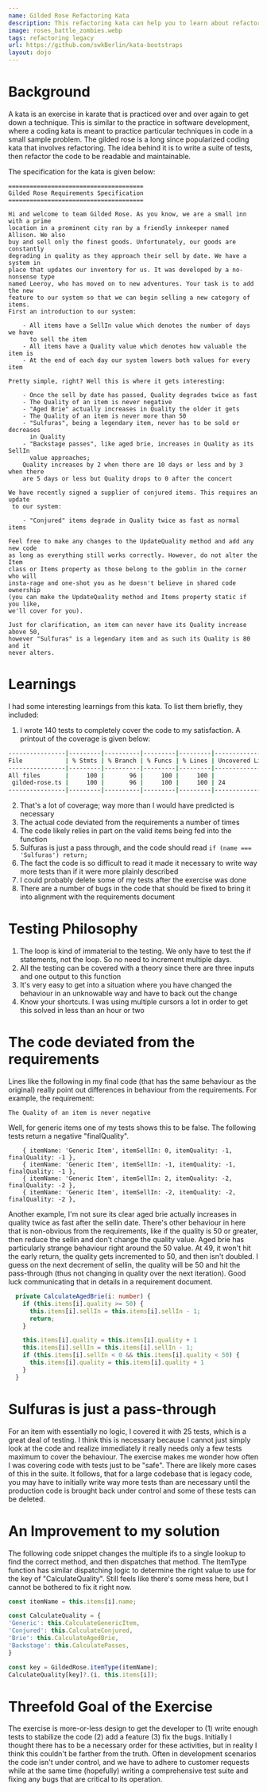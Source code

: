 ```yaml
---
name: Gilded Rose Refactoring Kata
description: This refactoring kata can help you to learn about refactoring messy code.
image: roses_battle_zombies.webp
tags: refactoring legacy
url: https://github.com/swkBerlin/kata-bootstraps
layout: dojo
---
```


# Background

A kata is an exercise in karate that is practiced over and over again to get down a technique.
This is similar to the practice in software development, where a coding kata is meant to practice
particular techniques in code in a small sample problem. The gilded rose is a long since popularized
coding kata that involves refactoring. The idea behind it is to write a suite of tests, then refactor
the code to be readable and maintainable.

The specification for the kata is given below:
```
======================================
Gilded Rose Requirements Specification
======================================

Hi and welcome to team Gilded Rose. As you know, we are a small inn with a prime 
location in a prominent city ran by a friendly innkeeper named Allison. We also 
buy and sell only the finest goods. Unfortunately, our goods are constantly 
degrading in quality as they approach their sell by date. We have a system in 
place that updates our inventory for us. It was developed by a no-nonsense type 
named Leeroy, who has moved on to new adventures. Your task is to add the new 
feature to our system so that we can begin selling a new category of items. 
First an introduction to our system:

	- All items have a SellIn value which denotes the number of days we have  
	  to sell the item
	- All items have a Quality value which denotes how valuable the item is
	- At the end of each day our system lowers both values for every item

Pretty simple, right? Well this is where it gets interesting:

	- Once the sell by date has passed, Quality degrades twice as fast
	- The Quality of an item is never negative
	- "Aged Brie" actually increases in Quality the older it gets
	- The Quality of an item is never more than 50
	- "Sulfuras", being a legendary item, never has to be sold or decreases  
	  in Quality
	- "Backstage passes", like aged brie, increases in Quality as its SellIn  
	  value approaches;
	Quality increases by 2 when there are 10 days or less and by 3 when there 
	are 5 days or less but Quality drops to 0 after the concert

We have recently signed a supplier of conjured items. This requires an update  
 to our system:

	- "Conjured" items degrade in Quality twice as fast as normal items

Feel free to make any changes to the UpdateQuality method and add any new code  
as long as everything still works correctly. However, do not alter the Item   
class or Items property as those belong to the goblin in the corner who will  
insta-rage and one-shot you as he doesn't believe in shared code ownership  
(you can make the UpdateQuality method and Items property static if you like,  
we'll cover for you).

Just for clarification, an item can never have its Quality increase above 50,  
however "Sulfuras" is a legendary item and as such its Quality is 80 and it  
never alters.
```

# Learnings

I had some interesting learnings from this kata. To list them briefly, they included:
1. I wrote 140 tests to completely cover the code to my satisfaction. A printout of the coverage is given below:
```bash
----------------|---------|----------|---------|---------|-------------------
File            | % Stmts | % Branch | % Funcs | % Lines | Uncovered Line #s 
----------------|---------|----------|---------|---------|-------------------
All files       |     100 |       96 |     100 |     100 |                   
 gilded-rose.ts |     100 |       96 |     100 |     100 | 24                
----------------|---------|----------|---------|---------|-------------------
```
2. That's a lot of coverage; way more than I would have predicted is necessary
3. The actual code deviated from the requirements a number of times
4. The code likely relies in part on the valid items being fed into the function
5. Sulfuras is just a pass through, and the code should read `if (name === 'Sulfuras') return;`
6. The fact the code is so difficult to read it made it necessary to write way more tests than if it were more plainly described
7. I could probably delete some of my tests after the exercise was done
8. There are a number of bugs in the code that should be fixed to bring it into alignment with the requirements document

# Testing Philosophy
1. The loop is kind of immaterial to the testing. We only have to test the if statements, not the loop. So no need to increment multiple days.
2. All the testing can be covered with a theory since there are three inputs and one output to this function
3. It's very easy to get into a situation where you have changed the behaviour in an unknowable way and have to back out the change
4. Know your shortcuts. I was using multiple cursors a lot in order to get this solved in less than an hour or two

# The code deviated from the requirements

Lines like the following in my final code (that has the same behaviour as the original) really point out differences
in behaviour from the requirements. For example, the requirement:

`The Quality of an item is never negative`

Well, for generic items one of my tests shows this to be false. The following tests return a negative "finalQuality".

```
    { itemName: 'Generic Item', itemSellIn: 0, itemQuality: -1, finalQuality: -1 }, 
    { itemName: 'Generic Item', itemSellIn: -1, itemQuality: -1, finalQuality: -1 }, 
    { itemName: 'Generic Item', itemSellIn: 2, itemQuality: -2, finalQuality: -2 }, 
    { itemName: 'Generic Item', itemSellIn: -2, itemQuality: -2, finalQuality: -2 },  
```

Another example, I'm not sure its clear aged brie actually increases in quality twice as fast after the sellin date.
There's other behaviour in here that is non-obvious from the requirements, like if the quality is 50 or greater, then
reduce the sellin and don't change the quality value. Aged brie has particularly strange behaviour right around the 50 value.
At 49, it won't hit the early return, the quality gets incremented to 50, and then isn't doubled. I guess on the next
decrement of sellin, the quality will be 50 and hit the pass-through (thus not changing in quality over the next iteration).
Good luck communicating that in details in a requirement document.

```ts
  private CalculateAgedBrie(i: number) {
    if (this.items[i].quality >= 50) {
      this.items[i].sellIn = this.items[i].sellIn - 1;
      return;
    }

    this.items[i].quality = this.items[i].quality + 1
    this.items[i].sellIn = this.items[i].sellIn - 1;
    if (this.items[i].sellIn < 0 && this.items[i].quality < 50) {
      this.items[i].quality = this.items[i].quality + 1
    }
  }
```

# Sulfuras is just a pass-through

For an item with essentially no logic, I covered it with 25 tests, which is a great deal of testing. I think
this is necessary because I cannot just simply look at the code and realize immediately it really needs only a few
tests maximum to cover the behaviour. The exercise makes me wonder how often I was covering code with tests just
to be "safe". There are likely more cases of this in the suite. It follows, that for a large codebase that is legacy code,
you may have to initially write way more tests than are necessary until the production code is brought back under
control and some of these tests can be deleted.

# An Improvement to my solution

The following code snippet changes the multiple ifs to a single lookup to find the correct method, and then
dispatches that method. The ItemType function has similar dispatching logic to determine the right value to
use for the key of "CalculateQuality". Still feels like there's some mess here, but I cannot be bothered to
fix it right now.

```ts
const itemName = this.items[i].name;

const CalculateQuality = {
'Generic': this.CalculateGenericItem,
'Conjured': this.CalculateConjured,
'Brie': this.CalculateAgedBrie,
'Backstage': this.CalculatePasses,
}

const key = GildedRose.itemType(itemName);
CalculateQuality[key]?.(i, this.items[i]);
```

# Threefold Goal of the Exercise

The exercise is more-or-less design to get the developer to (1) write enough tests to stabilize the code (2) add a
feature (3) fix the bugs. Initially I thought there has to be a necessary order for these activities, but in reality
I think this couldn't be farther from the truth. Often in development scenarios the code isn't under control, and we have
to adhere to customer requests while at the same time (hopefully) writing a comprehensive test suite and fixing any bugs
that are critical to its operation.


